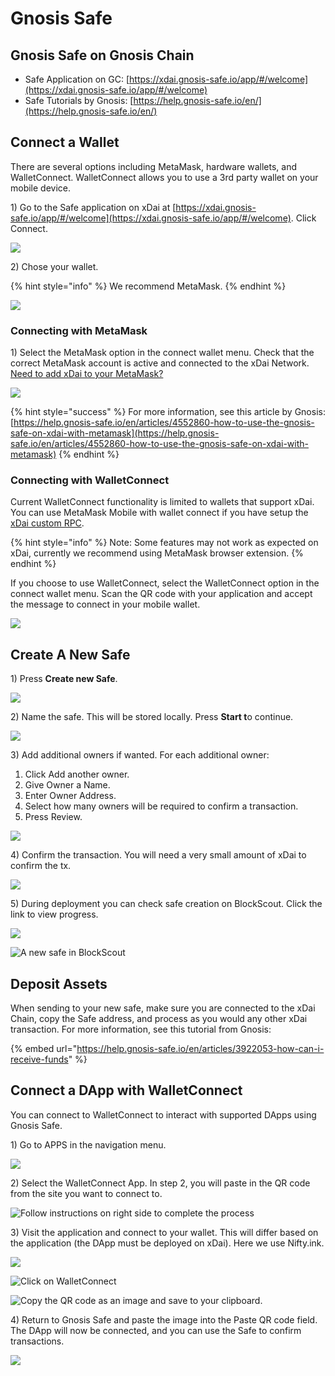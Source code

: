 # Gnosis Safe

## Gnosis Safe on Gnosis Chain

* Safe Application on GC: [https://xdai.gnosis-safe.io/app/#/welcome](https://xdai.gnosis-safe.io/app/#/welcome)
* Safe Tutorials by Gnosis: [https://help.gnosis-safe.io/en/](https://help.gnosis-safe.io/en/)

## Connect a Wallet

There are several options including MetaMask, hardware wallets, and WalletConnect. WalletConnect allows you to use a 3rd party wallet on your mobile device.&#x20;

1\) Go to the Safe application on xDai at [https://xdai.gnosis-safe.io/app/#/welcome](https://xdai.gnosis-safe.io/app/#/welcome). Click Connect.

![](<../../../.gitbook/assets/connect1 (1).jpg>)

2\) Chose your wallet.&#x20;

{% hint style="info" %}
We recommend MetaMask.
{% endhint %}

![](<../../../.gitbook/assets/connect2 (1).jpg>)

### Connecting with MetaMask

1\) Select the MetaMask option in the connect wallet menu. Check that the correct MetaMask account is active and connected to the xDai Network. [Need to add xDai to your MetaMask?](../../../for-users/wallets/metamask/metamask-setup.md)

![](../../../.gitbook/assets/MM-connect.jpg)

{% hint style="success" %}
For more information, see this article by Gnosis: [https://help.gnosis-safe.io/en/articles/4552860-how-to-use-the-gnosis-safe-on-xdai-with-metamask](https://help.gnosis-safe.io/en/articles/4552860-how-to-use-the-gnosis-safe-on-xdai-with-metamask)
{% endhint %}

### Connecting with WalletConnect

Current WalletConnect functionality is limited to wallets that support xDai. You can use MetaMask Mobile with wallet connect if you have setup the [xDai custom RPC](../../../for-users/wallets/metamask/metamask-setup.md).&#x20;

{% hint style="info" %}
Note: Some features may not work as expected on xDai, currently we recommend using MetaMask browser extension.
{% endhint %}

If you choose to use WalletConnect, select the WalletConnect option in the connect wallet menu. Scan the QR code with your application and accept the message to connect in your mobile wallet.

![](../../../.gitbook/assets/IMG\_2372.PNG)

## Create A New Safe

1\) Press **Create new Safe**.

![](../../../.gitbook/assets/safe1.jpg)

2\) Name the safe. This will be stored locally. Press **Start t**o continue.

![](../../../.gitbook/assets/safe2.jpg)

3\) Add additional owners if wanted. For each additional owner:

1. Click Add another owner.
2. Give Owner a Name.
3. Enter Owner Address.
4. Select how many owners will be required to confirm a transaction.
5. Press Review.

![](../../../.gitbook/assets/safe3.jpg)

4\) Confirm the transaction. You will need a very small amount of xDai to confirm the tx.

![](../../../.gitbook/assets/safe4.jpg)

5\) During deployment you can check safe creation on BlockScout. Click the link to view progress.&#x20;

![](../../../.gitbook/assets/safe6.jpg)

![A new safe in BlockScout](../../../.gitbook/assets/safe5.jpg)

## Deposit Assets

When sending to your new safe, make sure you are connected to the xDai Chain, copy the Safe address, and process as you would any other xDai transaction. For more information, see this tutorial from Gnosis:

{% embed url="https://help.gnosis-safe.io/en/articles/3922053-how-can-i-receive-funds" %}

## Connect a DApp with WalletConnect

You can connect to WalletConnect to interact with supported DApps using Gnosis Safe.

1\) Go to APPS in the navigation menu.

![](../../../.gitbook/assets/safewallet1.jpg)

2\) Select the WalletConnect App. In step 2, you will paste in the QR code from the  site you want to connect to.

![Follow instructions on right side to complete the process](../../../.gitbook/assets/safewallet2.jpg)

3\) Visit the application and connect to your wallet. This will differ based on the application (the DApp must be deployed on xDai). Here we use Nifty.ink.

![](../../../.gitbook/assets/safewallet3.jpg)

![Click on WalletConnect](<../../../.gitbook/assets/safe walletc.jpg>)

![Copy the QR code as an image and save to your clipboard.](../../../.gitbook/assets/safewallet4.jpg)

4\) Return to Gnosis Safe and paste the image into the Paste QR code field. The DApp will now be connected, and you can use the Safe to confirm transactions.

![](../../../.gitbook/assets/safewalletc2.jpg)







&#x20;

